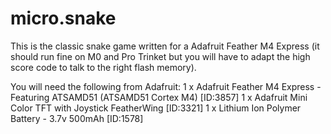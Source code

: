 # micro.snake

This is the classic snake game written for a Adafruit Feather M4 Express (it should run fine on M0 and Pro Trinket but you will have to adapt the high score code to talk to the right flash memory).

You will need the following from Adafruit:
1 x Adafruit Feather M4 Express - Featuring ATSAMD51 (ATSAMD51 Cortex M4) [ID:3857]
1 x Adafruit Mini Color TFT with Joystick FeatherWing                     [ID:3321] 
1 x Lithium Ion Polymer Battery - 3.7v 500mAh                             [ID:1578] 